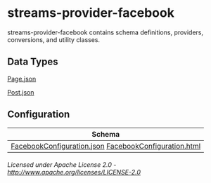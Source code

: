 streams-provider-facebook
==============

streams-provider-facebook contains schema definitions, providers, conversions, and utility classes.

## Data Types

[Page.json](org/apache/streams/facebook/Page.json "Page.json")

[Post.json](org/apache/streams/facebook/graph/Post.json "Post.json")

## Configuration

| Schema |
|--------|
| [FacebookConfiguration.json](org/apache/streams/facebook/FacebookConfiguration.json "FacebookConfiguration.json") [FacebookConfiguration.html](apidocs/org/apache/streams/facebook/FacebookConfiguration.html "javadoc") |


###### Licensed under Apache License 2.0 - http://www.apache.org/licenses/LICENSE-2.0
